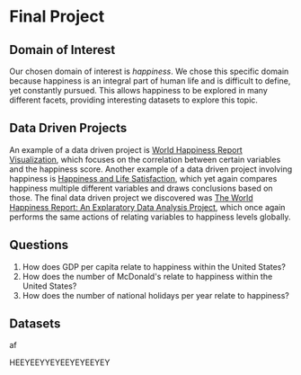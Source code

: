 # Final Project
## Domain of Interest
Our chosen domain of interest is _happiness_. We chose this specific domain because happiness is an integral part of human life and is difficult to define, yet constantly pursued. This allows happiness to be explored in many different facets, providing interesting datasets to explore this topic. 

## Data Driven Projects
An example of a data driven project is [World Happiness Report Visualization](https://nycdatascience.com/blog/student-works/world-happiness-report-visualization/), which focuses on the correlation between certain variables and the happiness score. Another example of a data driven project involving happiness is [Happiness and Life Satisfaction](https://ourworldindata.org/happiness-and-life-satisfaction), which yet again compares happiness multiple different variables and draws conclusions based on those. The final data driven project we discovered was [The World Happiness Report: An Explaratory Data Analysis Project](https://github.com/nateofspades/The-World-Happiness-Report-An-Exploratory-Data-Analysis-Project/blob/master/WorldHappinessReportEDA.ipynb), which once again performs the same actions of relating variables to happiness levels globally. 

## Questions
1. How does GDP per capita relate to happiness within the United States?
2. How does the number of McDonald's relate to happiness within the United States?
3. How does the number of national holidays per year relate to happiness? 

## Datasets
af




HEEYEEYYEYEEYEYEEYEY
